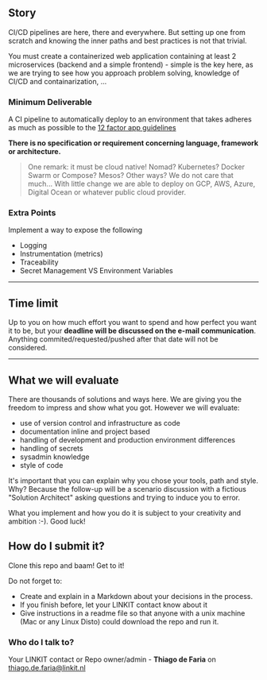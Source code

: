 ## Story
CI/CD pipelines are here, there and everywhere. But setting up one from scratch and knowing the inner paths and best practices is not that trivial.

You must create a containerized web application containing at least 2 microservices (backend and a simple frontend) - simple is the key here, as we are trying to see how you approach problem solving, knowledge of CI/CD and containarization, ...

### Minimum Deliverable
A CI pipeline to automatically deploy to an environment that takes adheres as much as possible to the [12 factor app guidelines](https://12factor.net/ "12factor app")

**There is no specification or requirement concerning language, framework or architecture.**

>One remark: it must be cloud native! Nomad? Kubernetes? Docker Swarm or Compose? Mesos? Other ways? We do not care that much... With little change we are able to deploy on GCP, AWS, Azure, Digital Ocean or whatever public cloud provider.

### Extra Points
Implement a way to expose the following
- Logging
- Instrumentation (metrics)
- Traceability
- Secret Management VS Environment Variables

----

## Time limit
Up to you on how much effort you want to spend and how perfect you want it to be, but your **deadline will be discussed on the e-mail communication**. Anything commited/requested/pushed after that date will not be considered.

----
## What we will evaluate
There are thousands of solutions and ways here. We are giving you the freedom to impress and show what you got. However we will evaluate:
- use of version control and infrastructure as code
- documentation inline and project based
- handling of development and production environment differences
- handling of secrets
- sysadmin knowledge
- style of code

It's important that you can explain why you chose your tools, path and style. Why? Because the follow-up will be a scenario discussion with a fictious "Solution Architect" asking questions and trying to induce you to error. 

What you implement and how you do it is subject to your creativity and ambition :-). Good luck!

## How do I submit it?
Clone this repo and baam! Get to it!

Do not forget to:
* Create and explain in a Markdown about your decisions in the process.
* If you finish before, let your LINKIT contact know about it
* Give instructions in a readme file so that anyone with a unix machine (Mac or any Linux Disto) could download the repo and run it.

### Who do I talk to? ###
Your LINKIT contact or Repo owner/admin - **Thiago de Faria** on thiago.de.faria@linkit.nl 
